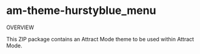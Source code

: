 # am-theme-hurstyblue_menu

OVERVIEW

This ZIP package contains an Attract Mode theme to be used within Attract Mode.
